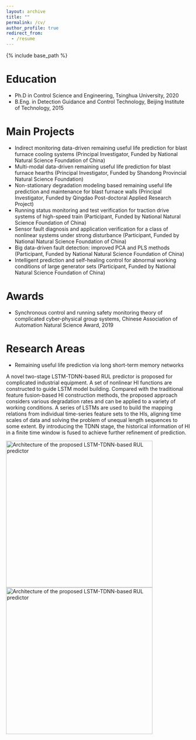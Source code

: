 ```yaml
---
layout: archive
title: ""
permalink: /cv/
author_profile: true
redirect_from:
  - /resume
---
```


{% include base_path %}

Education
======
* Ph.D in Control Science and Engineering, Tsinghua University, 2020
* B.Eng. in Detection Guidance and Control Technology, Beijing Institute of Technology, 2015

Main Projects
======
* Indirect monitoring data-driven remaining useful life prediction for blast furnace cooling systems (Principal Investigator, Funded by National Natural Science Foundation of China)
* Multi-modal data-driven remaining useful life prediction for blast furnace hearths (Principal Investigator, Funded by Shandong Provincial Natural Science Foundation)
* Non-stationary degradation modeling based remaining useful life prediction and maintenance for blast furnace walls (Principal Investigator, Funded by Qingdao Post-doctoral Applied Research Project)
* Running status monitoring and test verification for traction drive systems of high-speed train (Participant, Funded by National Natural Science Foundation of China)
* Sensor fault diagnosis and application verification for a class of nonlinear systems under strong disturbance (Participant, Funded by National Natural Science Foundation of China)
* Big data-driven fault detection: improved PCA and PLS methods (Participant, Funded by National Natural Science Foundation of China)
* Intelligent prediction and self-healing control for abnormal working conditions of large generator sets (Participant, Funded by National Natural Science Foundation of China)

Awards
======
* Synchronous control and running safety monitoring theory of complicated cyber-physical group systems, Chinese Association of Automation Natural Science Award, 2019

Research Areas
======
* Remaining useful life prediction via long short-term memory networks

A novel two-stage LSTM-TDNN-based RUL predictor is proposed for complicated industrial equipment. A set of nonlinear HI functions are constructed to guide LSTM model building. Compared with the traditional feature fusion-based HI construction methods, the proposed approach considers various degradation rates and can be applied to a variety of working conditions. A series of LSTMs are used to build the mapping relations from individual time-series feature sets to the HIs, aligning time scales of data and solving the problem of unequal length sequences to some extent. By introducing the TDNN stage, the historical information of HI in a finite time window is fused to achieve further refinement of prediction.

<img src="https://github.com/crazy0066/Xiaopeng.Xi/images/fig1.png" alt="Architecture of the proposed LSTM-TDNN-based RUL predictor" width="400" height="400">

<img src="https://github.com/crazy0066/Xiaopeng.Xi/images/fig2.png" alt="Architecture of the proposed LSTM-TDNN-based RUL predictor" width="400" height="400">
